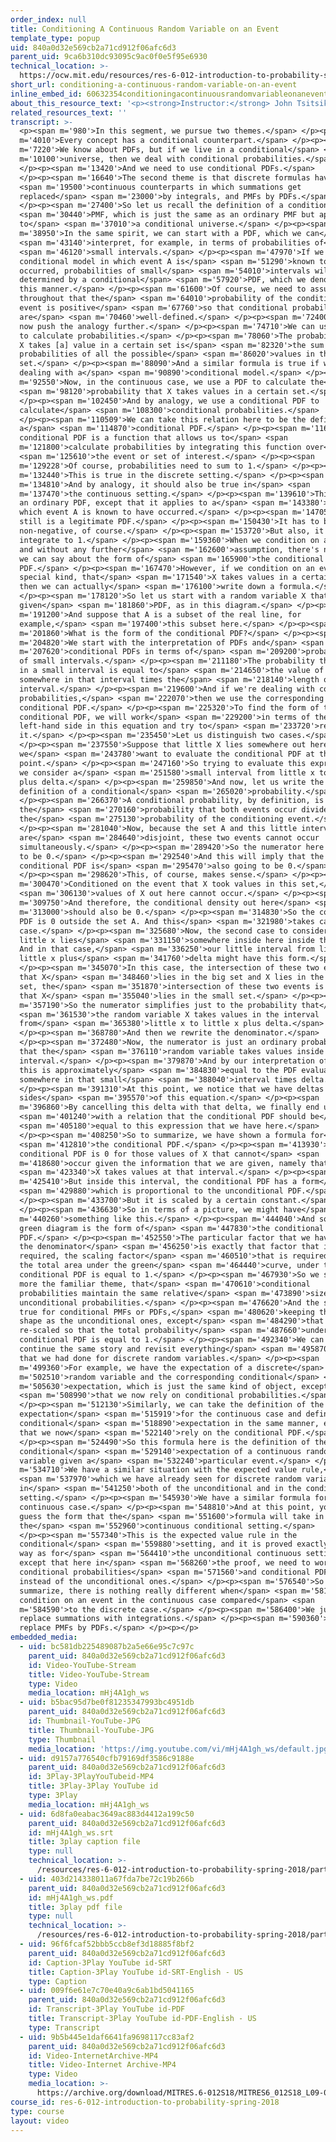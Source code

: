 ```yaml
---
order_index: null
title: Conditioning A Continuous Random Variable on an Event
template_type: popup
uid: 840a0d32e569cb2a71cd912f06afc6d3
parent_uid: 9ca6b310dc93095c9ac0f0e5f95e6930
technical_location: >-
  https://ocw.mit.edu/resources/res-6-012-introduction-to-probability-spring-2018/part-i-the-fundamentals/conditioning-a-continuous-random-variable-on-an-event
short_url: conditioning-a-continuous-random-variable-on-an-event
inline_embed_id: 60632354conditioningacontinuousrandomvariableonanevent74604397
about_this_resource_text: '<p><strong>Instructor:</strong> John Tsitsiklis</p>'
related_resources_text: ''
transcript: >-
  <p><span m='980'>In this segment, we pursue two themes.</span> </p><p><span
  m='4010'>Every concept has a conditional counterpart.</span> </p><p><span
  m='7220'>We know about PDFs, but if we live in a conditional</span> <span
  m='10100'>universe, then we deal with conditional probabilities.</span>
  </p><p><span m='13420'>And we need to use conditional PDFs.</span>
  </p><p><span m='16640'>The second theme is that discrete formulas have</span>
  <span m='19500'>continuous counterparts in which summations get
  replaced</span> <span m='23000'>by integrals, and PMFs by PDFs.</span>
  </p><p><span m='27400'>So let us recall the definition of a conditional</span>
  <span m='30440'>PMF, which is just the same as an ordinary PMF but applied
  to</span> <span m='37010'>a conditional universe.</span> </p><p><span
  m='38950'>In the same spirit, we can start with a PDF, which we can</span>
  <span m='43140'>interpret, for example, in terms of probabilities of</span>
  <span m='46120'>small intervals.</span> </p><p><span m='47970'>If we move to a
  conditional model in which event A is</span> <span m='51290'>known to have
  occurred, probabilities of small</span> <span m='54010'>intervals will then be
  determined by a conditional</span> <span m='57920'>PDF, which we denote in
  this manner.</span> </p><p><span m='61600'>Of course, we need to assume
  throughout that the</span> <span m='64010'>probability of the conditioning
  event is positive</span> <span m='67760'>so that conditional probabilities
  are</span> <span m='70460'>well-defined.</span> </p><p><span m='72400'>Let us
  now push the analogy further.</span> </p><p><span m='74710'>We can use a PMF
  to calculate probabilities.</span> </p><p><span m='78060'>The probability that
  X takes [a] value in a certain set is</span> <span m='82320'>the sum of the
  probabilities of all the possible</span> <span m='86020'>values in that
  set.</span> </p><p><span m='88090'>And a similar formula is true if we're
  dealing with a</span> <span m='90890'>conditional model.</span> </p><p><span
  m='92550'>Now, in the continuous case, we use a PDF to calculate the</span>
  <span m='98120'>probability that X takes values in a certain set.</span>
  </p><p><span m='102450'>And by analogy, we use a conditional PDF to
  calculate</span> <span m='108300'>conditional probabilities.</span>
  </p><p><span m='110509'>We can take this relation here to be the definition of
  a</span> <span m='114870'>conditional PDF.</span> </p><p><span m='116840'>So a
  conditional PDF is a function that allows us to</span> <span
  m='121800'>calculate probabilities by integrating this function over</span>
  <span m='125610'>the event or set of interest.</span> </p><p><span
  m='129228'>Of course, probabilities need to sum to 1.</span> </p><p><span
  m='132440'>This is true in the discrete setting.</span> </p><p><span
  m='134810'>And by analogy, it should also be true in</span> <span
  m='137470'>the continuous setting.</span> </p><p><span m='139610'>This is just
  an ordinary PDF, except that it applies to a</span> <span m='143380'>model in
  which event A is known to have occurred.</span> </p><p><span m='147050'>But it
  still is a legitimate PDF.</span> </p><p><span m='150430'>It has to be
  non-negative, of course.</span> </p><p><span m='153720'>But also, it needs to
  integrate to 1.</span> </p><p><span m='159360'>When we condition on an event
  and without any further</span> <span m='162600'>assumption, there's not much
  we can say about the form of</span> <span m='165900'>the conditional
  PDF.</span> </p><p><span m='167470'>However, if we condition on an event of a
  special kind, that</span> <span m='171540'>X takes values in a certain set,
  then we can actually</span> <span m='176100'>write down a formula.</span>
  </p><p><span m='178120'>So let us start with a random variable X that has a
  given</span> <span m='181860'>PDF, as in this diagram.</span> </p><p><span
  m='191200'>And suppose that A is a subset of the real line, for
  example,</span> <span m='197400'>this subset here.</span> </p><p><span
  m='201860'>What is the form of the conditional PDF?</span> </p><p><span
  m='204820'>We start with the interpretation of PDFs and</span> <span
  m='207620'>conditional PDFs in terms of</span> <span m='209200'>probabilities
  of small intervals.</span> </p><p><span m='211180'>The probability that X lies
  in a small interval is equal to</span> <span m='214650'>the value of the PDF
  somewhere in that interval times the</span> <span m='218140'>length of the
  interval.</span> </p><p><span m='219600'>And if we're dealing with conditional
  probabilities,</span> <span m='222070'>then we use the corresponding
  conditional PDF.</span> </p><p><span m='225320'>To find the form of the
  conditional PDF, we will work</span> <span m='229200'>in terms of the
  left-hand side in this equation and try to</span> <span m='233720'>rewrite
  it.</span> </p><p><span m='235450'>Let us distinguish two cases.</span>
  </p><p><span m='237550'>Suppose that little X lies somewhere out here, and
  we</span> <span m='243780'>want to evaluate the conditional PDF at that
  point.</span> </p><p><span m='247160'>So trying to evaluate this expression,
  we consider a</span> <span m='251580'>small interval from little x to little x
  plus delta.</span> </p><p><span m='259850'>And now, let us write the
  definition of a conditional</span> <span m='265020'>probability.</span>
  </p><p><span m='266370'>A conditional probability, by definition, is equal to
  the</span> <span m='270160'>probability that both events occur divided by
  the</span> <span m='275130'>probability of the conditioning event.</span>
  </p><p><span m='281040'>Now, because the set A and this little interval
  are</span> <span m='284640'>disjoint, these two events cannot occur
  simultaneously.</span> </p><p><span m='289420'>So the numerator here is going
  to be 0.</span> </p><p><span m='292540'>And this will imply that the
  conditional PDF is</span> <span m='295470'>also going to be 0.</span>
  </p><p><span m='298620'>This, of course, makes sense.</span> </p><p><span
  m='300470'>Conditioned on the event that X took values in this set,</span>
  <span m='306130'>values of X out here cannot occur.</span> </p><p><span
  m='309750'>And therefore, the conditional density out here</span> <span
  m='313000'>should also be 0.</span> </p><p><span m='314830'>So the conditional
  PDF is 0 outside the set A. And this</span> <span m='321980'>takes care of one
  case.</span> </p><p><span m='325680'>Now, the second case to consider is when
  little x lies</span> <span m='331150'>somewhere inside here inside the set A.
  And in that case,</span> <span m='336250'>our little interval from little x to
  little x plus</span> <span m='341760'>delta might have this form.</span>
  </p><p><span m='345070'>In this case, the intersection of these two events,
  that X</span> <span m='348460'>lies in the big set and X lies in the small
  set, the</span> <span m='351870'>intersection of these two events is the event
  that X</span> <span m='355040'>lies in the small set.</span> </p><p><span
  m='357190'>So the numerator simplifies just to the probability that</span>
  <span m='361530'>the random variable X takes values in the interval
  from</span> <span m='365380'>little x to little x plus delta.</span>
  </p><p><span m='368780'>And then we rewrite the denominator.</span>
  </p><p><span m='372480'>Now, the numerator is just an ordinary probability
  that the</span> <span m='376110'>random variable takes values inside a small
  interval.</span> </p><p><span m='379870'>And by our interpretation of PDFs,
  this is approximately</span> <span m='384830'>equal to the PDF evaluated
  somewhere in that small</span> <span m='388040'>interval times delta.</span>
  </p><p><span m='391310'>At this point, we notice that we have deltas on both
  sides</span> <span m='395570'>of this equation.</span> </p><p><span
  m='396860'>By cancelling this delta with that delta, we finally end up</span>
  <span m='401240'>with a relation that the conditional PDF should be</span>
  <span m='405180'>equal to this expression that we have here.</span>
  </p><p><span m='408250'>So to summarize, we have shown a formula for</span>
  <span m='412810'>the conditional PDF.</span> </p><p><span m='413930'>The
  conditional PDF is 0 for those values of X that cannot</span> <span
  m='418680'>occur given the information that we are given, namely that</span>
  <span m='423340'>X takes values at that interval.</span> </p><p><span
  m='425410'>But inside this interval, the conditional PDF has a form</span>
  <span m='429880'>which is proportional to the unconditional PDF.</span>
  </p><p><span m='433700'>But it is scaled by a certain constant.</span>
  </p><p><span m='436630'>So in terms of a picture, we might have</span> <span
  m='440260'>something like this.</span> </p><p><span m='444040'>And so this
  green diagram is the form of</span> <span m='447830'>the conditional
  PDF.</span> </p><p><span m='452550'>The particular factor that we have here in
  the denominator</span> <span m='456250'>is exactly that factor that is
  required, the scaling factor</span> <span m='460510'>that is required so that
  the total area under the green</span> <span m='464440'>curve, under the
  conditional PDF is equal to 1.</span> </p><p><span m='467930'>So we see once
  more the familiar theme, that</span> <span m='470610'>conditional
  probabilities maintain the same relative</span> <span m='473890'>sizes as the
  unconditional probabilities.</span> </p><p><span m='476620'>And the same is
  true for conditional PMFs or PDFs,</span> <span m='480620'>keeping the same
  shape as the unconditional ones, except</span> <span m='484290'>that they are
  re-scaled so that the total probability</span> <span m='487660'>under a
  conditional PDF is equal to 1.</span> </p><p><span m='492340'>We can now
  continue the same story and revisit everything</span> <span m='495870'>else
  that we had done for discrete random variables.</span> </p><p><span
  m='499360'>For example, we have the expectation of a discrete</span> <span
  m='502510'>random variable and the corresponding conditional</span> <span
  m='505630'>expectation, which is just the same kind of object, except</span>
  <span m='508990'>that we now rely on conditional probabilities.</span>
  </p><p><span m='512130'>Similarly, we can take the definition of the
  expectation</span> <span m='515919'>for the continuous case and define a
  conditional</span> <span m='518890'>expectation in the same manner, except
  that we now</span> <span m='522140'>rely on the conditional PDF.</span>
  </p><p><span m='524490'>So this formula here is the definition of the
  conditional</span> <span m='529140'>expectation of a continuous random
  variable given a</span> <span m='532240'>particular event.</span> </p><p><span
  m='534710'>We have a similar situation with the expected value rule,</span>
  <span m='537970'>which we have already seen for discrete random variables
  in</span> <span m='541250'>both of the unconditional and in the conditional
  setting.</span> </p><p><span m='545930'>We have a similar formula for the
  continuous case.</span> </p><p><span m='548810'>And at this point, you can
  guess the form that the</span> <span m='551600'>formula will take in
  the</span> <span m='552960'>continuous conditional setting.</span>
  </p><p><span m='557340'>This is the expected value rule in the
  conditional</span> <span m='559880'>setting, and it is proved exactly the same
  way as for</span> <span m='564410'>the unconditional continuous setting,
  except that here in</span> <span m='568260'>the proof, we need to work with
  conditional probabilities</span> <span m='571560'>and conditional PDFs,
  instead of the unconditional ones.</span> </p><p><span m='576540'>So to
  summarize, there is nothing really different when</span> <span m='581370'>we
  condition on an event in the continuous case compared</span> <span
  m='584590'>to the discrete case.</span> </p><p><span m='586400'>We just
  replace summations with integrations.</span> </p><p><span m='590360'>And we
  replace PMFs by PDFs.</span> </p><p></p>
embedded_media:
  - uid: bc581db225489087b2a5e66e95c7c97c
    parent_uid: 840a0d32e569cb2a71cd912f06afc6d3
    id: Video-YouTube-Stream
    title: Video-YouTube-Stream
    type: Video
    media_location: mHj4A1gh_ws
  - uid: b5bac95d7be0f81235347993bc4951db
    parent_uid: 840a0d32e569cb2a71cd912f06afc6d3
    id: Thumbnail-YouTube-JPG
    title: Thumbnail-YouTube-JPG
    type: Thumbnail
    media_location: 'https://img.youtube.com/vi/mHj4A1gh_ws/default.jpg'
  - uid: d9157a776540cfb79169df3586c9188e
    parent_uid: 840a0d32e569cb2a71cd912f06afc6d3
    id: 3Play-3PlayYouTubeid-MP4
    title: 3Play-3Play YouTube id
    type: 3Play
    media_location: mHj4A1gh_ws
  - uid: 6d8fa0eabac3649ac883d4412a199c50
    parent_uid: 840a0d32e569cb2a71cd912f06afc6d3
    id: mHj4A1gh_ws.srt
    title: 3play caption file
    type: null
    technical_location: >-
      /resources/res-6-012-introduction-to-probability-spring-2018/part-i-the-fundamentals/conditioning-a-continuous-random-variable-on-an-event/mHj4A1gh_ws.srt
  - uid: 403d214338011a67fda7be72c19b266b
    parent_uid: 840a0d32e569cb2a71cd912f06afc6d3
    id: mHj4A1gh_ws.pdf
    title: 3play pdf file
    type: null
    technical_location: >-
      /resources/res-6-012-introduction-to-probability-spring-2018/part-i-the-fundamentals/conditioning-a-continuous-random-variable-on-an-event/mHj4A1gh_ws.pdf
  - uid: 96f6fcaf52bbb5ccb8ef3d18885f8bf2
    parent_uid: 840a0d32e569cb2a71cd912f06afc6d3
    id: Caption-3Play YouTube id-SRT
    title: Caption-3Play YouTube id-SRT-English - US
    type: Caption
  - uid: 009f6e61e7c70e40a9c6ab1bd5041165
    parent_uid: 840a0d32e569cb2a71cd912f06afc6d3
    id: Transcript-3Play YouTube id-PDF
    title: Transcript-3Play YouTube id-PDF-English - US
    type: Transcript
  - uid: 9b5b445e1daf6641fa9698117cc83af2
    parent_uid: 840a0d32e569cb2a71cd912f06afc6d3
    id: Video-InternetArchive-MP4
    title: Video-Internet Archive-MP4
    type: Video
    media_location: >-
      https://archive.org/download/MITRES.6-012S18/MITRES6_012S18_L09-02_300k.mp4
course_id: res-6-012-introduction-to-probability-spring-2018
type: course
layout: video
---
```

